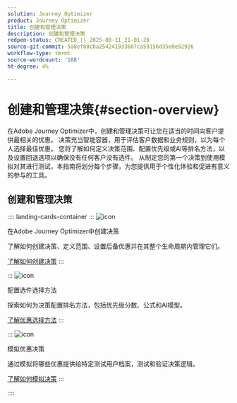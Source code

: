 ```yaml
---
solution: Journey Optimizer
product: Journey Optimizer
title: 创建和管理决策
description: 创建和管理决策
redpen-status: CREATED_||_2025-08-11_21-01-28
source-git-commit: 5a8ef88cba254241933607ca59156d35e0e92926
workflow-type: tm+mt
source-wordcount: '188'
ht-degree: 4%

---
```



# 创建和管理决策{#section-overview}

在Adobe Journey Optimizer中，创建和管理决策可让您在适当的时间向客户提供最相关的优惠。 决策充当智能容器，用于评估客户数据和业务规则，以为每个人选择最佳优惠。 您将了解如何定义决策范围、配置优先级或AI等排名方法，以及设置回退选项以确保没有任何客户没有选件。 从制定您的第一个决策到使用模拟对其进行测试，本指南将划分每个步骤，为您提供用于个性化体验和促进有意义的参与的工具。

## 创建和管理决策

:::: landing-cards-container
:::
![icon](https://cdn.experienceleague.adobe.com/icons/circle-play.svg)

在Adobe Journey Optimizer中创建决策

了解如何创建决策、定义范围、设置后备优惠并在其整个生命周期内管理它们。

[了解如何创建决策](../using/offers/offer-activities/create-offer-activities.md)
:::

:::
![icon](https://cdn.experienceleague.adobe.com/icons/gear.svg)

配置选件选择方法

探索如何为决策配置排名方法，包括优先级分数、公式和AI模型。

[了解优惠选择方法](../using/offers/offer-activities/configure-offer-selection.md)
:::

:::
![icon](https://cdn.experienceleague.adobe.com/icons/code-branch.svg)

模拟优惠决策

通过模拟将哪些优惠提供给特定测试用户档案，测试和验证决策逻辑。

[了解如何模拟决策](../using/offers/offer-activities/simulation.md)
:::

::::
